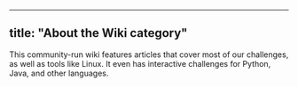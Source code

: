 
---
title: "About the Wiki category"
---

This community-run wiki features articles that cover most of our challenges, as well as tools like Linux. It even has interactive challenges for Python, Java, and other languages.
